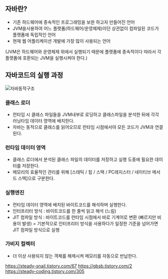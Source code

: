 ## 자바란?
 - 기존 하드웨어에 종속적인 프로그래밍을 보완 하고자 만들어진 언어 
 - JVM을사용하여 어느 플랫폼(하드웨어/운영체제)이던 상관없이 컴파일된 코드가 플랫폼에 독립적인 언어
 - 현재 웹 어플리케이션 개발에 가장 많이 사용되는 언어
 
 (JVM은 하드웨어와 운영체제 위에서 실행되기 때문에 플랫폼에 종속적이다 따라서 각 플랫폼에 호환되는 JVM을 실행시켜야 한다.)


## 자바코드의 실행 과정 
![자바동작구조](https://user-images.githubusercontent.com/43057593/177191102-0fb717ab-41a2-4d18-b4dd-e9154d25e8ac.png)



### 클래스 로더
 - 런타임 시 클래스 파일들을 JVM내부로 로딩하고 클래스파일을 분석한 뒤에 각각 러닝타임 데이터 영역에 배치한다.
 - 자바는 동적으로 클래스를 읽어오므로 런타임 시점에서야 모든 코드가 JVM과 연결된다.


### 런타임 데이터 영역
 - 클래스 로더에서 분석된 클래스 파일의 데이터를 저장하고 실행 도중에 필요한 데이터를 저장한다.
 - 메모리의 효율적인 관리를 위해 [스태틱 / 힙 / 스택 / PC레지스터 / 네이티브 메서드 스택]으로 구분한다.


### 실행엔진 
 - 런타임 데이터 영역에 배치된 바이트코드를 해석하며 실행한다. 
 - 인터프리터 방식 : 바이트코드를 한 줄씩 읽고 해석 (느림)
 - JIT 컴파일 방식 : 바이트코드를 런타임 시점에서 바로 기계어로 변환 (빠르지만 비용이 발생) 
   = 기본적으로 인터프리터 방식을 사용하다가 일정한 기준을 넘어가면 JIT 컴파일 방식으로 실행
   
   
### 가비지 컬렉터 
 - 더 이상 사용되지 않는 객체를 해제시켜 메모리를 자동으로 반납한다.


https://steady-snail.tistory.com/67
https://gbsb.tistory.com/2
https://steady-coding.tistory.com/305
